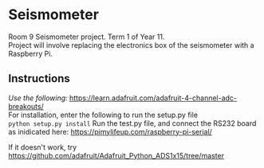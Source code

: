 # Seismometer
 Room 9 Seismometer project. Term 1 of Year 11.  
 Project will involve replacing the electronics box of the seismometer with a Raspberry Pi.
## Instructions
 *Use the following:* https://learn.adafruit.com/adafruit-4-channel-adc-breakouts/  
 For installation, enter the following to run the setup.py file  
 `python setup.py install`
 Run the test.py file, and connect the RS232 board as inidicated here: https://pimylifeup.com/raspberry-pi-serial/
   
 If it doesn't work, try https://github.com/adafruit/Adafruit_Python_ADS1x15/tree/master
